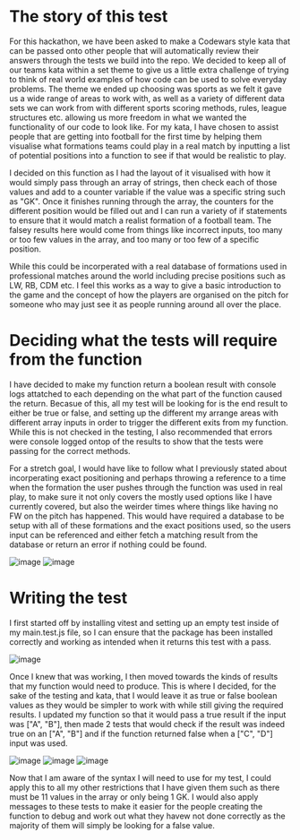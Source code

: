 # The story of this test

For this hackathon, we have been asked to make a Codewars style kata that can be passed onto other people that will automatically review their answers through the tests we build into the repo. We decided to keep all of our teams kata within a set theme to give us a little extra challenge of trying to think of real world examples of how code can be used to solve everyday problems. The theme we ended up choosing was sports as we felt it gave us a wide range of areas to work with, as well as a variety of different data sets we can work from with different sports scoring methods, rules, league structures etc. allowing us more freedom in what we wanted the functionality of our code to look like. For my kata, I have chosen to assist people that are getting into football for the first time by helping them visualise what formations teams could play in a real match by inputting a list of potential positions into a function to see if that would be realistic to play.

I decided on this function as I had the layout of it visualised with how it would simply pass through an array of strings, then check each of those values and add to a counter variable if the value was a specific string such as "GK". Once it finishes running through the array, the counters for the different position would be filled out and I can run a variety of if statements to ensure that it would match a realist formation of a football team. The falsey results here would come from things like incorrect inputs, too many or too few values in the array, and too many or too few of a specific position.

While this could be incorperated with a real database of formations used in professional matches around the world including precise positions such as LW, RB, CDM etc. I feel this works as a way to give a basic introduction to the game and the concept of how the players are organised on the pitch for someone who may just see it as people running around all over the place.

# Deciding what the tests will require from the function

I have decided to make my function return a boolean result with console logs attatched to each depending on the what part of the function caused the return. Becasue of this, all my test will be looking for is the end result to either be true or false, and setting up the different my arrange areas with different array inputs in order to trigger the different exits from my function. While this is not checked in the testing, I also recommended that errors were console logged ontop of the results to show that the tests were passing for the correct methods.

For a stretch goal, I would have like to follow what I previously stated about incorperating exact positioning and perhaps throwing a reference to a time when the formation the user pushes through the function was used in real play, to make sure it not only covers the mostly used options like I have currently covered, but also the weirder times where things like having no FW on the pitch has happened. This would have required a database to be setup with all of these formations and the exact positions used, so the users input can be referenced and either fetch a matching result from the database or return an error if nothing could be found.

![image](https://github.com/user-attachments/assets/ecdbb8c9-eae5-4507-a9e9-d4e0dcd061e9)
![image](https://github.com/user-attachments/assets/df43dd4b-d4d5-48c8-b673-30982f8f66ee)

# Writing the test

I first started off by installing vitest and setting up an empty test inside of my main.test.js file, so I can ensure that the package has been installed correctly and working as intended when it returns this test with a pass.

![image](https://github.com/user-attachments/assets/1b17f675-579e-424f-a5d5-35a625f4250d)

Once I knew that was working, I then moved towards the kinds of results that my function would need to produce. This is where I decided, for the sake of the testing and kata, that I would leave it as true or false boolean values as they would be simpler to work with while still giving the required results. I updated my function so that it would pass a true result if the input was ["A", "B"], then made 2 tests that would check if the result was indeed true on an ["A", "B"] and if the function returned false when a ["C", "D"] input was used.

![image](https://github.com/user-attachments/assets/0ca91d00-81cf-4a54-9beb-00b30b70033d)
![image](https://github.com/user-attachments/assets/24c10324-a519-4aa6-b001-fc95e00334fe)
![image](https://github.com/user-attachments/assets/4ead1a90-96df-4056-a0c5-661a3c0baca3)

Now that I am aware of the syntax I will need to use for my test, I could apply this to all my other restrictions that I have given them such as there must be 11 values in the array or only being 1 GK. I would also apply messages to these tests to make it easier for the people creating the function to debug and work out what they havew not done correctly as the majority of them will simply be looking for a false value.
